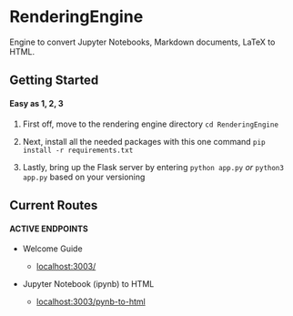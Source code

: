 # RenderingEngine
Engine to convert Jupyter Notebooks, Markdown documents, LaTeX to HTML.

## Getting Started
#### Easy as 1, 2, 3
1. First off, move to the rendering engine directory
`cd RenderingEngine`

2. Next, install all the needed packages with this one command
`pip install -r requirements.txt`

3. Lastly, bring up the Flask server by entering
`python app.py` *or* `python3 app.py` based on your versioning

## Current Routes

#### **ACTIVE ENDPOINTS**

* Welcome Guide 
  * [localhost:3003/](http://localhost:3003/)
  
* Jupyter Notebook (ipynb) to HTML
  * [localhost:3003/pynb-to-html](http://localhost:3003/pynb-to-html)
  